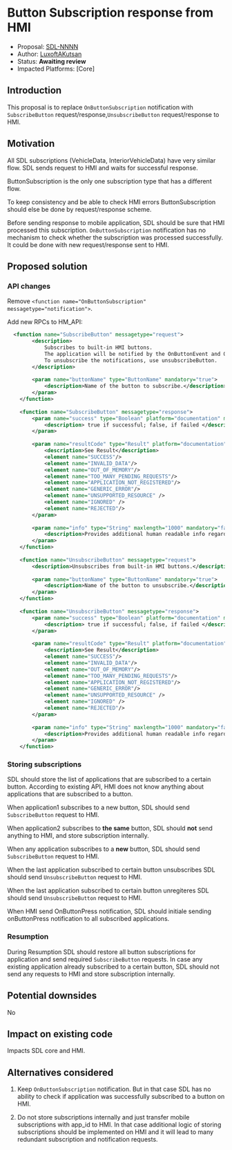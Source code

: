 # Button Subscription response from HMI

* Proposal: [SDL-NNNN](nnnn-button_subscription_response_from_hmi.md)
* Author: [LuxoftAKutsan](https://github.com/LuxoftAKutsan)
* Status: **Awaiting review**
* Impacted Platforms: [Core]

## Introduction
This proposal is to replace `OnButtonSubscription` notification
with `SubscribeButton` request/response,`UnsubscribeButton` request/response to HMI. 


## Motivation

All SDL subscriptions (VehicleData, InteriorVehicleData) have very similar flow. 
SDL sends request to HMI and waits for successful response. 

ButtonSubscription is the only one subscription type that has a different flow.  

To keep consistency and be able to check HMI errors ButtonSubscription should else be done by request/response scheme. 

Before sending response to mobile application, SDL should be sure that HMI processed this subscription.
`OnButtonSubscription` notification has no mechanism to check whether the subscription was processed successfully.  
It could be done with new request/response sent to HMI.


## Proposed solution

### API changes

Remove `<function name="OnButtonSubscription" messagetype="notification">`. 

Add new RPCs to HM_API:
```xml
  <function name="SubscribeButton" messagetype="request">
        <description>
            Subscribes to built-in HMI buttons.
            The application will be notified by the OnButtonEvent and OnButtonPress.
            To unsubscribe the notifications, use unsubscribeButton.
        </description>
        
        <param name="buttonName" type="ButtonName" mandatory="true">
            <description>Name of the button to subscribe.</description>
        </param>
    </function>
    
    <function name="SubscribeButton" messagetype="response">
        <param name="success" type="Boolean" platform="documentation" mandatory="true">
            <description> true if successful; false, if failed </description>
        </param>
        
        <param name="resultCode" type="Result" platform="documentation" mandatory="true">
            <description>See Result</description>
            <element name="SUCCESS"/>
            <element name="INVALID_DATA"/>
            <element name="OUT_OF_MEMORY"/>
            <element name="TOO_MANY_PENDING_REQUESTS"/>
            <element name="APPLICATION_NOT_REGISTERED"/>
            <element name="GENERIC_ERROR"/>
            <element name="UNSUPPORTED_RESOURCE" />
            <element name="IGNORED" />
            <element name="REJECTED"/>
        </param>
        
        <param name="info" type="String" maxlength="1000" mandatory="false" platform="documentation">
            <description>Provides additional human readable info regarding the result.</description>
        </param>
    </function>
    
    <function name="UnsubscribeButton" messagetype="request">
        <description>Unsubscribes from built-in HMI buttons.</description>
        
        <param name="buttonName" type="ButtonName" mandatory="true">
            <description>Name of the button to unsubscribe.</description>
        </param>
    </function>
    
    <function name="UnsubscribeButton" messagetype="response">
        <param name="success" type="Boolean" platform="documentation" mandatory="true">
            <description> true if successful; false, if failed </description>
        </param>
        
        <param name="resultCode" type="Result" platform="documentation" mandatory="true">
            <description>See Result</description>
            <element name="SUCCESS"/>
            <element name="INVALID_DATA"/>
            <element name="OUT_OF_MEMORY"/>
            <element name="TOO_MANY_PENDING_REQUESTS"/>
            <element name="APPLICATION_NOT_REGISTERED"/>
            <element name="GENERIC_ERROR"/>
            <element name="UNSUPPORTED_RESOURCE" />
            <element name="IGNORED" />
            <element name="REJECTED"/>
        </param>
        
        <param name="info" type="String" maxlength="1000" mandatory="false" platform="documentation">
            <description>Provides additional human readable info regarding the result.</description>
        </param>
    </function>

```

### Storing subscriptions

SDL should store the list of applications that are subscribed to a certain button. 
According to existing API, HMI does not know anything about applications that are subscribed to a button.

When application1 subscribes to a new button, SDL should send `SubscribeButton` request to HMI. 

When application2 subscribes to **the same** button, SDL should **not** send anything to HMI, and store subscription internally.

When any application subscribes to a **new** button, SDL should send `SubscribeButton` request to HMI. 

When the last application subscribed to certain button unsubscribes SDL should send `UnsubscribeButton` request to HMI. 

When the last application subscribed to certain button unregiteres SDL should send `UnsubscribeButton` request to HMI. 

When HMI send OnButtonPress notification, SDL should initiale sending onButtonPress notification to all subscribed applications.

### Resumption 

During Resumption SDL should restore all button subscriptions for application and send required `SubscribeButton` requests.
In case any existing application already subscribed to a certain button,
SDL should not send any requests to HMI and store subscription internally.

## Potential downsides

No

## Impact on existing code

Impacts SDL core and HMI. 

## Alternatives considered
 1. Keep `OnButtonSubscription` notification. But in that case SDL has no ability to check if application was successfully subscribed to a button on HMI.
 
 2. Do not store subscriptions internally and just transfer mobile subscriptions with app_id to HMI. 
In that case additional logic of storing subscriptions should be implemented on HMI and it will lead to many redundant subscription and notification requests. 
